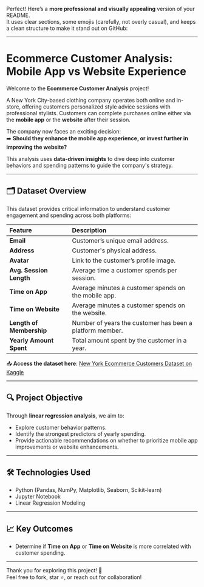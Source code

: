 Perfect! Here’s a **more professional and visually appealing** version of your README.  
It uses clear sections, some emojis (carefully, not overly casual), and keeps a clean structure to make it stand out on GitHub:

---

# Ecommerce Customer Analysis: Mobile App vs Website Experience

Welcome to the **Ecommerce Customer Analysis** project!

A New York City-based clothing company operates both online and in-store, offering customers personalized style advice sessions with professional stylists. Customers can complete purchases online either via the **mobile app** or the **website** after their session.

The company now faces an exciting decision:  
➡️ **Should they enhance the mobile app experience, or invest further in improving the website?**  

This analysis uses **data-driven insights** to dive deep into customer behaviors and spending patterns to guide the company's strategy.

---

## 🗂️ Dataset Overview

This dataset provides critical information to understand customer engagement and spending across both platforms:

| Feature | Description |
|:-------|:------------|
| **Email** | Customer’s unique email address. |
| **Address** | Customer's physical address. |
| **Avatar** | Link to the customer’s profile image. |
| **Avg. Session Length** | Average time a customer spends per session. |
| **Time on App** | Average minutes a customer spends on the mobile app. |
| **Time on Website** | Average minutes a customer spends on the website. |
| **Length of Membership** | Number of years the customer has been a platform member. |
| **Yearly Amount Spent** | Total amount spent by the customer in a year. |

📥 **Access the dataset here**: [New York Ecommerce Customers Dataset on Kaggle](https://www.kaggle.com/datasets/vibgyor24/new-york-ecommerce-customers/data)

---

## 🔍 Project Objective

Through **linear regression analysis**, we aim to:

- Explore customer behavior patterns.
- Identify the strongest predictors of yearly spending.
- Provide actionable recommendations on whether to prioritize mobile app improvements or website enhancements.

---

## 🛠️ Technologies Used

- Python (Pandas, NumPy, Matplotlib, Seaborn, Scikit-learn)
- Jupyter Notebook
- Linear Regression Modeling

---

## 📈 Key Outcomes

- Determine if **Time on App** or **Time on Website** is more correlated with customer spending.
  
---

Thank you for exploring this project! 🌟  
Feel free to fork, star ⭐, or reach out for collaboration!
